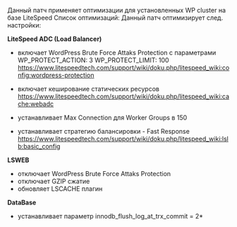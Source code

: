 Данный патч применяет оптимизации для установленных WP cluster на базе LiteSpeed
Список оптимизаций:
Данный патч оптимизирует след. настройки:

**LiteSpeed ADC (Load Balancer)**

- включает WordPress Brute Force Attaks Protection с параметрами 
  WP_PROTECT_ACTION: 3
  WP_PROTECT_LIMIT: 100
https://www.litespeedtech.com/support/wiki/doku.php/litespeed_wiki:config:wordpress-protection
  
- включает кеширование статических ресурсов
https://www.litespeedtech.com/support/wiki/doku.php/litespeed_wiki:cache:webadc

- устанавливает Max Connection для Worker Groups в 150
- устанавливает стратегию балансировки - Fast Response
https://www.litespeedtech.com/support/wiki/doku.php/litespeed_wiki:lslb:basic_config

**LSWEB**

- отключает WordPress Brute Force Attaks Protection
- отключает GZIP сжатие
- обновляет LSCACHE плагин

**DataBase**
- устанавливает параметр innodb_flush_log_at_trx_commit = 2*
